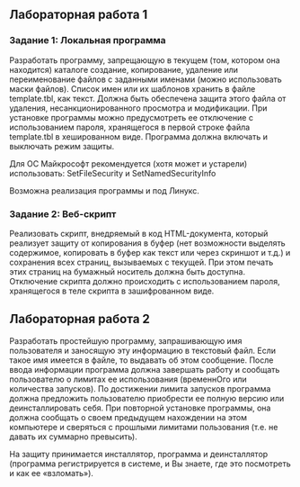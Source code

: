 ## Лабораторная работа 1
### Задание 1: Локальная программа
Разработать программу, запрещающую в текущем (том, котором она находится)
каталоге создание, копирование, удаление или переименование файлов с заданными
именами (можно использовать маски файлов). Список имен или их шаблонов хранить
в файле template.tbl, как текст. Должна быть обеспечена защита этого файла от
удаления, несанкционированного просмотра и модификации. При установке программы
можно предусмотреть ее отключение с использованием пароля, хранящегося в первой
строке файла template.tbl в хешированном виде. Программа должна включать и
выключать режим защиты.

Для ОС Майкрософт рекомендуется (хотя может и устарели) использовать:
SetFileSecurity и SetNamedSecurityInfo

Возможна реализация программы и под Линукс.

### Задание 2: Веб-скрипт
Реализовать скрипт, внедряемый в код HTML-документа, который реализует защиту
от копирования в буфер (нет возможности выделять содержимое, копировать в буфер
как текст или через скриншот и т.д.) и сохранения всех страниц, вызываемых с
текущей. При этом печать этих страниц на бумажный носитель должна быть доступна.
Отключение скрипта должно происходить с использованием пароля, хранящегося в
теле скрипта в зашифрованном виде.

## Лабораторная работа 2
Разработать простейшую программу, запрашивающую имя пользователя и заносящую эту
информацию в текстовый файл. Если такое имя имеется в файле, то выдавать об этом
сообщение. После ввода информации программа должна завершать работу и сообщать
пользователю о лимитах ее использования (временнОго или количества запусков). По
достижении лимита запусков программа должна предложить пользователю приобрести
ее полную версию или деинсталлировать себя. При повторной установке программы,
она должна сообщать о своем предыдущем нахождении на этом компьютере и сверяться
с прошлыми лимитами пользования (т.е. не давать их суммарно превысить).

На защиту принимается инсталлятор, программа и деинсталлятор (программа
регистрируется в системе, и Вы знаете, где это посмотреть и как ее «взломать»).
